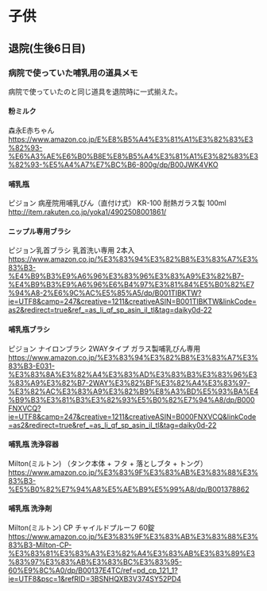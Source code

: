 # 子供

## 退院(生後6日目)

### 病院で使っていた哺乳用の道具メモ
病院で使っていたのと同じ道具を退院時に一式揃えた。

#### 粉ミルク
森永E赤ちゃん  
https://www.amazon.co.jp/E%E8%B5%A4%E3%81%A1%E3%82%83%E3%82%93-%E6%A3%AE%E6%B0%B8E%E8%B5%A4%E3%81%A1%E3%82%83%E3%82%93-%E5%A4%A7%E7%BC%B6-800g/dp/B00JWK4VKO

#### 哺乳瓶
ピジョン 病産院用哺乳びん（直付け式） KR-100 耐熱ガラス製 100ml  
http://item.rakuten.co.jp/yoka1/4902508001861/

#### ニップル専用ブラシ
ピジョン乳首ブラシ 乳首洗い専用 2本入  
https://www.amazon.co.jp/%E3%83%94%E3%82%B8%E3%83%A7%E3%83%B3-%E4%B9%B3%E9%A6%96%E3%83%96%E3%83%A9%E3%82%B7-%E4%B9%B3%E9%A6%96%E6%B4%97%E3%81%84%E5%B0%82%E7%94%A8-2%E6%9C%AC%E5%85%A5/dp/B001TIBKTW?ie=UTF8&camp=247&creative=1211&creativeASIN=B001TIBKTW&linkCode=as2&redirect=true&ref_=as_li_qf_sp_asin_il_tl&tag=daiky0d-22

#### 哺乳瓶ブラシ
ピジョン ナイロンブラシ 2WAYタイプ ガラス製哺乳びん専用  
https://www.amazon.co.jp/%E3%83%94%E3%82%B8%E3%83%A7%E3%83%B3-E031-%E3%83%8A%E3%82%A4%E3%83%AD%E3%83%B3%E3%83%96%E3%83%A9%E3%82%B7-2WAY%E3%82%BF%E3%82%A4%E3%83%97-%E3%82%AC%E3%83%A9%E3%82%B9%E8%A3%BD%E5%93%BA%E4%B9%B3%E3%81%B3%E3%82%93%E5%B0%82%E7%94%A8/dp/B000FNXVCQ?ie=UTF8&camp=247&creative=1211&creativeASIN=B000FNXVCQ&linkCode=as2&redirect=true&ref_=as_li_qf_sp_asin_il_tl&tag=daiky0d-22

#### 哺乳瓶 洗浄容器
Milton(ミルトン) （タンク本体 + フタ + 落としブタ + トング）  
https://www.amazon.co.jp/%E3%83%9F%E3%83%AB%E3%83%88%E3%83%B3-%E5%B0%82%E7%94%A8%E5%AE%B9%E5%99%A8/dp/B001378862

#### 哺乳瓶 洗浄剤
Milton(ミルトン) CP チャイルドプルーフ 60錠  
https://www.amazon.co.jp/%E3%83%9F%E3%83%AB%E3%83%88%E3%83%B3-Milton-CP-%E3%83%81%E3%83%A3%E3%82%A4%E3%83%AB%E3%83%89%E3%83%97%E3%83%AB%E3%83%BC%E3%83%95-60%E9%8C%A0/dp/B00137E4TC/ref=pd_cp_121_1?ie=UTF8&psc=1&refRID=3BSNHQXB3V374SY52PD4


